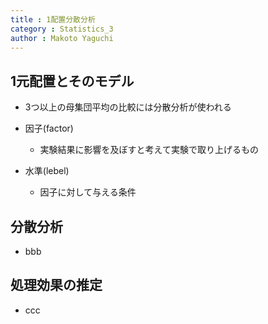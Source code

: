 ```yaml
---
title : 1配置分散分析
category : Statistics_3
author : Makoto Yaguchi
---
```


## 1元配置とそのモデル
- 3つ以上の母集団平均の比較には分散分析が使われる

- 因子(factor)
  - 実験結果に影響を及ぼすと考えて実験で取り上げるもの
- 水準(lebel)
  - 因子に対して与える条件



## 分散分析
- bbb

## 処理効果の推定
- ccc

